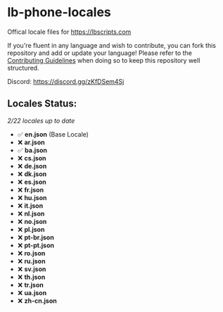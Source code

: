 # lb-phone-locales
Offical locale files for https://lbscripts.com

If you're fluent in any language and wish to contribute, you can fork this repository and add or update your language!
Please refer to the [Contributing Guidelines](https://github.com/lbphone/lb-phone-locales/blob/main/CONTRIBUTING.md) when doing so to keep this repository well structured. 

Discord: https://discord.gg/zKfDSem4Sj


## Locales Status:
*2/22 locales up to date*
- ✅ **en.json** (Base Locale)
- ❌ **ar.json**
- ✅ **ba.json**
- ❌ **cs.json**
- ❌ **de.json**
- ❌ **dk.json**
- ❌ **es.json**
- ❌ **fr.json**
- ❌ **hu.json**
- ❌ **it.json**
- ❌ **nl.json**
- ❌ **no.json**
- ❌ **pl.json**
- ❌ **pt-br.json**
- ❌ **pt-pt.json**
- ❌ **ro.json**
- ❌ **ru.json**
- ❌ **sv.json**
- ❌ **th.json**
- ❌ **tr.json**
- ❌ **ua.json**
- ❌ **zh-cn.json**
<!-- Recap End -->
